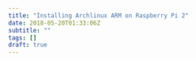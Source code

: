 ```yaml
---
title: "Installing Archlinux ARM on Raspberry Pi 2"
date: 2018-05-20T01:33:06Z
subtitle: ""
tags: []
draft: true
---
```

